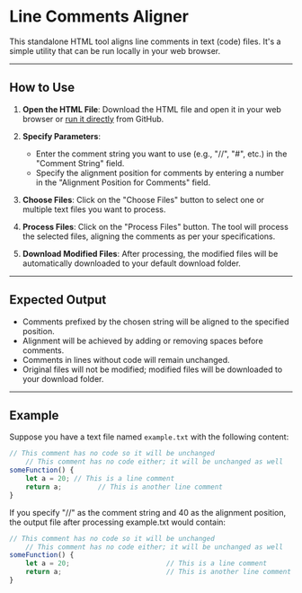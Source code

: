 # Line Comments Aligner

This standalone HTML tool aligns line comments in text (code) files. It's a simple utility that can be run locally in your web browser.

---

## How to Use

1. **Open the HTML File**: Download the HTML file and open it in your web browser or [run it directly](https://danebae.github.io/aligner) from GitHub.

2. **Specify Parameters**: 
   - Enter the comment string you want to use (e.g., "//", "#", etc.) in the "Comment String" field.
   - Specify the alignment position for comments by entering a number in the "Alignment Position for Comments" field.

3. **Choose Files**: Click on the "Choose Files" button to select one or multiple text files you want to process.

4. **Process Files**: Click on the "Process Files" button. The tool will process the selected files, aligning the comments as per your specifications.

5. **Download Modified Files**: After processing, the modified files will be automatically downloaded to your default download folder.

---

## Expected Output

- Comments prefixed by the chosen string will be aligned to the specified position.
- Alignment will be achieved by adding or removing spaces before comments.
- Comments in lines without code will remain unchanged.
- Original files will not be modified; modified files will be downloaded to your download folder.

---

## Example

Suppose you have a text file named `example.txt` with the following content:

```javascript
// This comment has no code so it will be unchanged
    // This comment has no code either; it will be unchanged as well
someFunction() {
    let a = 20; // This is a line comment
    return a;         // This is another line comment
}
```

If you specify "//" as the comment string and 40 as the alignment position, the output file after processing example.txt would contain:

```javascript
// This comment has no code so it will be unchanged
    // This comment has no code either; it will be unchanged as well
someFunction() {
    let a = 20;                        // This is a line comment
    return a;                          // This is another line comment
}
```
